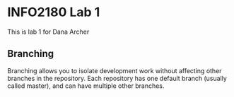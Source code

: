 # INFO2180 Lab 1

This is lab 1 for Dana Archer

## Branching

Branching allows you to isolate development work without affecting other branches in the repository. Each repository has one default branch (usually called master), and can have multiple other branches.